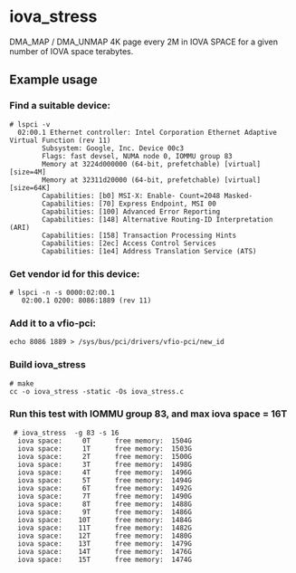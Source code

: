 # iova_stress
DMA_MAP / DMA_UNMAP 4K page every 2M in IOVA SPACE for a given number of IOVA space terabytes.

## Example usage
### Find a suitable device:
```
# lspci -v
  02:00.1 Ethernet controller: Intel Corporation Ethernet Adaptive Virtual Function (rev 11)
        Subsystem: Google, Inc. Device 00c3
        Flags: fast devsel, NUMA node 0, IOMMU group 83
        Memory at 3224d000000 (64-bit, prefetchable) [virtual] [size=4M]
        Memory at 32311d20000 (64-bit, prefetchable) [virtual] [size=64K]
        Capabilities: [b0] MSI-X: Enable- Count=2048 Masked-
        Capabilities: [70] Express Endpoint, MSI 00
        Capabilities: [100] Advanced Error Reporting
        Capabilities: [148] Alternative Routing-ID Interpretation (ARI)
        Capabilities: [158] Transaction Processing Hints
        Capabilities: [2ec] Access Control Services
        Capabilities: [1e4] Address Translation Service (ATS)
```
 
### Get vendor id for this device:
```
# lspci -n -s 0000:02:00.1
   02:00.1 0200: 8086:1889 (rev 11)
```
 
### Add it to a vfio-pci:
```
echo 8086 1889 > /sys/bus/pci/drivers/vfio-pci/new_id
```

### Build iova_stress
```
# make
cc -o iova_stress -static -Os iova_stress.c
```

 ### Run this test with IOMMU group 83, and max iova space = 16T
```
 # iova_stress  -g 83 -s 16
  iova space:     0T      free memory:  1504G
  iova space:     1T      free memory:  1503G
  iova space:     2T      free memory:  1500G
  iova space:     3T      free memory:  1498G
  iova space:     4T      free memory:  1496G
  iova space:     5T      free memory:  1494G
  iova space:     6T      free memory:  1492G
  iova space:     7T      free memory:  1490G
  iova space:     8T      free memory:  1488G
  iova space:     9T      free memory:  1486G
  iova space:    10T      free memory:  1484G
  iova space:    11T      free memory:  1482G
  iova space:    12T      free memory:  1480G
  iova space:    13T      free memory:  1479G
  iova space:    14T      free memory:  1476G
  iova space:    15T      free memory:  1474G
```
